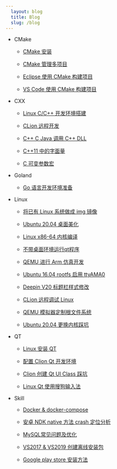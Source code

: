 ```yaml
---
  layout: blog
  title: Blog
  slug: /blog
---
```

* CMake

  * [CMake 安装](blog/CMake/001_CMake安装.md)

  * [CMake 管理多项目](blog/CMake/002_CMake管理多项目.md)

  * [Eclipse 使用 CMake 构建项目](blog/CMake/003_Eclipse使用CMake.md)

  * [VS Code 使用 CMake 构建项目](blog/CMake/004_VSCode使用CMake.md)

* CXX

  * [Linux C/C++ 开发环境搭建](blog/CXX/001_Linux下C开发环境搭建.md)

  * [CLion 远程开发](blog/CXX/002_CLion远程开发.md)

  * [C++ C Java 调用 C++ DLL](blog/CXX/003_CXXCSharpJava调用CXXDLL.md)

  * [C++11 中的字面量](blog/CXX/004_CXX字面量.md)

  * [C 可变参数宏](blog/CXX/005_可变参数宏.md)

* Goland

  * [Go 语言开发环境准备](blog/Goland/001_Go语言开发环境准备.md)

* Linux

  * [将已有 Linux 系统做成 img 镜像](blog/Linux/001_将已有Linux系统做成img镜像.md)

  * [Ubuntu 20.04 桌面美化](blog/Linux/002_Ubuntu桌面美化.md)

  * [Linux x86-64 内核编译](blog/Linux/003_编译内核.md)

  * [不带桌面环境运行qt程序](blog/Linux/004_不带桌面环境运行qt程序.md)

  * [QEMU 进行 Arm 仿真开发](blog/Linux/005_QEMU进行Arm仿真开发.md)

  * [Ubuntu 16.04 rootfs 启用 ttyAMA0](blog/Linux/006_Ubuntu_16.04_rootfs启用ttyAMA0.md)

  * [Deepin V20 标题栏样式修改](blog/Linux/007_DeepinV20标题栏样式修改.md)

  * [CLion 远程调试 Linux](blog/Linux/008_CLion远程调试Linux.md)

  * [QEMU 模拟器定制根文件系统](blog/Linux/009_QEMU模拟器制作根文件系统.md)

  * [Ubuntu 20.04 更换内核踩坑](blog/Linux/010_Ubuntu更换内核踩坑.md)

* QT

  * [Linux 安装 QT](blog/QT/001_Linux安装QT.md)

  * [配置 Clion Qt 开发环境](blog/QT/002_Clion开发Qt.md)

  * [Clion 创建 Qt UI Class 踩坑](blog/QT/003_Clion创建QtUIClass踩坑.md)

  * [Linux Qt 使用搜狗输入法](blog/QT/004_Qt搜狗输入法.md)

* Skill

  * [Docker & docker-compose](blog/Skill/001_Docker.md)

  * [安卓 NDK native 方法 crash 定位分析](blog/Skill/002_安卓NDKnative方法crash定位分析.md)

  * [MySQL常见问题及优化](blog/Skill/003_MySql常见问题及优化.md)

  * [VS2017 & VS2019 创建离线安装包](blog/Skill/004_VS2019VS2019创建离线安装包.md)

  * [Google play store 安装方法](blog/Skill/005_GooglePlayStore.md)

